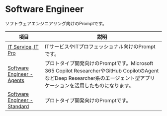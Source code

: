 # Software Engineer

ソフトウェアエンジニアリング向けのPromptです。

| 項目 | 説明 |
| --- | --- |
| [IT Service, IT Pro](/Software%20Engineer/ITService%20(IT%20Pro)/) | ITサービスやITプロフェッショナル向けのPromptです。 |
| [Software Engineer - Agents](/Software%20Engineer/プロトタイプwithAgents/) | プロトタイプ開発向けのPromptです。Microsoft 365 Copilot ResearcherやGitHub CopilotのAgentなどDeep Researcher系のエージェント型アプリケーションを活用したものになります。 |
| [Software Engineer - Standard](/Software%20Engineer/プロトタイプ/) | プロトタイプ開発向けのPromptです。 |
